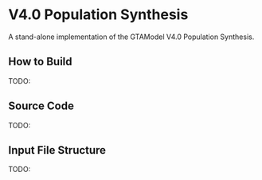 # V4.0 Population Synthesis
A stand-alone implementation of the GTAModel V4.0 Population Synthesis.

## How to Build

TODO:

## Source Code

TODO:

## Input File Structure

TODO:
